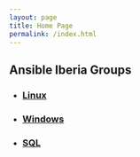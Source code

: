 ```yaml
---
layout: page
title: Home Page
permalink: /index.html
---
```


<h2 class="group-list-heading">Ansible Iberia Groups</h2>
<ul class="group-list">
<li>
<h3>
<a class="group-link" href="{{ site.url }}{{site.baseurl}}/linux/roles/">Linux
          </a>
</h3>
</li>
<li>
<h3>
<a class="group-link" href="{{ site.url }}{{site.baseurl}}/windows/">Windows
          </a>
</h3>
</li>
<li>
<h3>
<a class="group-link" href="{{ site.url }}{{site.baseurl}}/sql/">SQL
          </a>
</h3>
</li>

</ul>


